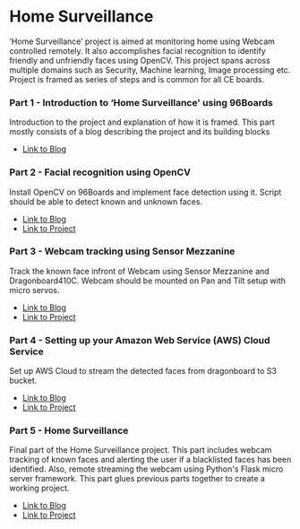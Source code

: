 # Home Surveillance

‘Home Surveillance’ project is aimed at monitoring home using Webcam controlled remotely. 
It also accomplishes facial recognition to identify friendly and unfriendly faces using OpenCV. 
This project spans across multiple domains such as Security, Machine learning, Image processing etc. 
Project is framed as series of steps and is common for all CE boards.

### Part 1 - Introduction to ‘Home Surveillance' using 96Boards

Introduction to the project and explanation of how it is framed. This part mostly consists of a blog
describing the project and its building blocks

* [Link to Blog](http://www.96boards.org/blog/part-1-home-surveillance-project-96boards/)

### Part 2 - Facial recognition using OpenCV

Install OpenCV on 96Boards and implement face detection using it. Script should be able to detect known
and unknown faces.

* [Link to Blog](http://www.96boards.org/blog/part-2-home-surveillance-project-96boards/)
* [Link to Project](part-2)

### Part 3 - Webcam tracking using Sensor Mezzanine

Track the known face infront of Webcam using Sensor Mezzanine and Dragonboard410C. Webcam should be mounted on Pan and Tilt setup with micro servos.

* [Link to Blog](http://www.96boards.org/blog/part-3-home-surveillance-project-96boards/)
* [Link to Project](part-3)

### Part 4 - Setting up your Amazon Web Service (AWS) Cloud Service

Set up AWS Cloud to stream the detected faces from dragonboard to S3 bucket.

* [Link to Blog](http://www.96boards.org/blog/part-4-home-surveillance-project-96boards/)
* [Link to Project](part-4)

### Part 5 - Home Surveillance

Final part of the Home Surveillance project. This part includes webcam tracking of known faces and alerting the user if a blacklisted faces has been identified. Also, remote streaming the webcam using Python's Flask micro server framework. This part glues previous parts together to create a working project.

* [Link to Blog](http://www.96boards.org/blog/part-5-home-surveillance-project-96boards//)
* [Link to Project](part-5)

